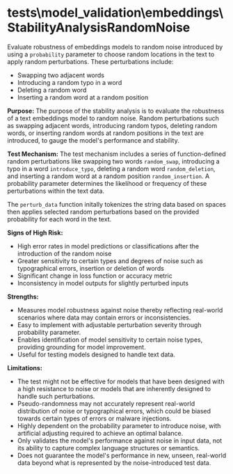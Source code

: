 # tests\model_validation\embeddings\StabilityAnalysisRandomNoise

Evaluate robustness of embeddings models to random noise introduced by using
a `probability` parameter to choose random locations in the text to apply
random perturbations. These perturbations include:

- Swapping two adjacent words
- Introducing a random typo in a word
- Deleting a random word
- Inserting a random word at a random position

**Purpose:**
The purpose of the stability analysis is to evaluate the robustness of a text embeddings model to random noise.
Random perturbations such as swapping adjacent words, introducing random typos, deleting random words, or inserting
random words at random positions in the text are introduced, to gauge the model's performance and stability.

**Test Mechanism:**
The test mechanism includes a series of function-defined random perturbations like swapping two words
`random_swap`, introducing a typo in a word `introduce_typo`, deleting a random word `random_deletion`, and
inserting a random word at a random position `random_insertion`. A probability parameter determines the likelihood
or frequency of these perturbations within the text data.

The `perturb_data` function initally tokenizes the string data based on spaces then applies selected random
perturbations based on the provided probability for each word in the text.

**Signs of High Risk:**
- High error rates in model predictions or classifications after the introduction of the random noise
- Greater sensitivity to certain types and degrees of noise such as typographical errors, insertion or deletion of
words
- Significant change in loss function or accuracy metric
- Inconsistency in model outputs for slightly perturbed inputs

**Strengths:**
- Measures model robustness against noise thereby reflecting real-world scenarios where data may contain errors or
inconsistencies.
- Easy to implement with adjustable perturbation severity through probability parameter.
- Enables identification of model sensitivity to certain noise types, providing grounding for model improvement.
- Useful for testing models designed to handle text data.

**Limitations:**
- The test might not be effective for models that have been designed with a high resistance to noise or models that
are inherently designed to handle such perturbations.
- Pseudo-randomness may not accurately represent real-world distribution of noise or typographical errors, which
could be biased towards certain types of errors or malware injections.
- Highly dependent on the probability parameter to introduce noise, with artificial adjusting required to achieve
an optimal balance.
- Only validates the model's performance against noise in input data, not its ability to capture complex language
structures or semantics.
- Does not guarantee the model's performance in new, unseen, real-world data beyond what is represented by the
noise-introduced test data.